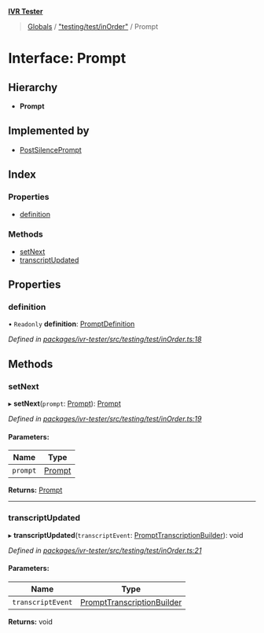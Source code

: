**[IVR Tester](../README.md)**

> [Globals](../README.md) / ["testing/test/inOrder"](../modules/_testing_test_inorder_.md) / Prompt

# Interface: Prompt

## Hierarchy

* **Prompt**

## Implemented by

* [PostSilencePrompt](../classes/_testing_test_postsilenceprompt_.postsilenceprompt.md)

## Index

### Properties

* [definition](_testing_test_inorder_.prompt.md#definition)

### Methods

* [setNext](_testing_test_inorder_.prompt.md#setnext)
* [transcriptUpdated](_testing_test_inorder_.prompt.md#transcriptupdated)

## Properties

### definition

• `Readonly` **definition**: [PromptDefinition](_testing_test_conditions_promptdefinition_.promptdefinition.md)

*Defined in [packages/ivr-tester/src/testing/test/inOrder.ts:18](https://github.com/SketchingDev/ivr-tester/blob/e4629d5/packages/ivr-tester/src/testing/test/inOrder.ts#L18)*

## Methods

### setNext

▸ **setNext**(`prompt`: [Prompt](_testing_test_inorder_.prompt.md)): [Prompt](_testing_test_inorder_.prompt.md)

*Defined in [packages/ivr-tester/src/testing/test/inOrder.ts:19](https://github.com/SketchingDev/ivr-tester/blob/e4629d5/packages/ivr-tester/src/testing/test/inOrder.ts#L19)*

#### Parameters:

Name | Type |
------ | ------ |
`prompt` | [Prompt](_testing_test_inorder_.prompt.md) |

**Returns:** [Prompt](_testing_test_inorder_.prompt.md)

___

### transcriptUpdated

▸ **transcriptUpdated**(`transcriptEvent`: [PromptTranscriptionBuilder](../classes/_call_transcription_prompttranscriptionbuilder_.prompttranscriptionbuilder.md)): void

*Defined in [packages/ivr-tester/src/testing/test/inOrder.ts:21](https://github.com/SketchingDev/ivr-tester/blob/e4629d5/packages/ivr-tester/src/testing/test/inOrder.ts#L21)*

#### Parameters:

Name | Type |
------ | ------ |
`transcriptEvent` | [PromptTranscriptionBuilder](../classes/_call_transcription_prompttranscriptionbuilder_.prompttranscriptionbuilder.md) |

**Returns:** void
